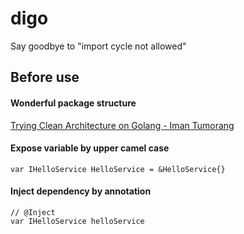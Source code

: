 # digo
Say goodbye to "import cycle not allowed"

## Before use 

#### Wonderful package structure

[Trying Clean Architecture on Golang - Iman Tumorang](https://hackernoon.com/golang-clean-archithecture-efd6d7c43047)

#### Expose variable by upper camel case
    var IHelloService HelloService = &HelloService{}

#### Inject dependency by annotation
    // @Inject
    var IHelloService helloService
